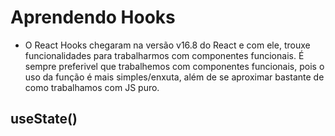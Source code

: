 # Aprendendo Hooks

- O React Hooks chegaram na versão v16.8 do React e com ele, trouxe funcionalidades para trabalharmos com componentes funcionais. É sempre preferivel que trabalhemos com componentes funcionais, pois o uso da função é mais simples/enxuta, além de se aproximar bastante de como trabalhamos com JS puro.

## useState()
